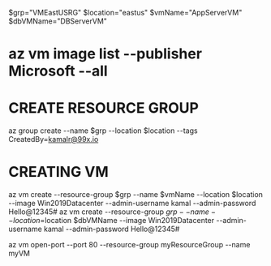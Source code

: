 
$grp="VMEastUSRG"
$location="eastus"
$vmName="AppServerVM"
$dbVMName="DBServerVM"

# az vm image list --publisher Microsoft --all

# CREATE RESOURCE GROUP
az group create --name $grp --location $location --tags CreatedBy=kamalr@99x.io

# CREATING VM
az vm create --resource-group $grp --name $vmName --location $location --image Win2019Datacenter --admin-username kamal --admin-password Hello@12345#
az vm create --resource-group $grp --name --location=$location $dbVMName --image Win2019Datacenter --admin-username kamal --admin-password Hello@12345#

az vm open-port --port 80 --resource-group myResourceGroup --name myVM